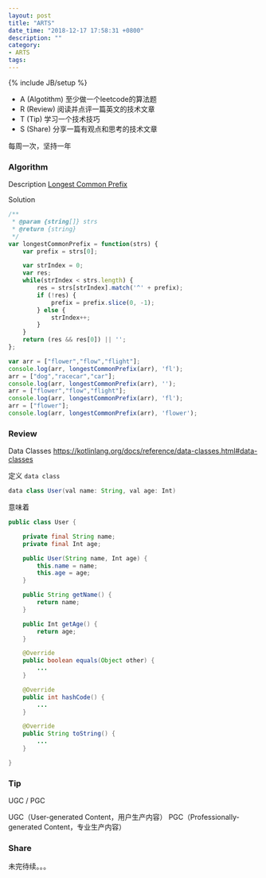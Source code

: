 ```yaml
---
layout: post
title: "ARTS"
date_time: "2018-12-17 17:58:31 +0800"
description: ""
category:
- ARTS
tags:
---
```

{% include JB/setup %}


- A (Algotithm) 至少做一个leetcode的算法题
- R (Review) 阅读并点评一篇英文的技术文章
- T (Tip) 学习一个技术技巧
- S (Share) 分享一篇有观点和思考的技术文章

每周一次，坚持一年

### Algorithm

Description
[Longest Common Prefix](https://leetcode.com/problems/longest-common-prefix/)

Solution

```JavaScript
/**
 * @param {string[]} strs
 * @return {string}
 */
var longestCommonPrefix = function(strs) {
    var prefix = strs[0];

    var strIndex = 0;
    var res;
    while(strIndex < strs.length) {
        res = strs[strIndex].match('^' + prefix);
        if (!res) {
            prefix = prefix.slice(0, -1);
        } else {
            strIndex++;
        }
    }
    return (res && res[0]) || '';
};

var arr = ["flower","flow","flight"];
console.log(arr, longestCommonPrefix(arr), 'fl');
arr = ["dog","racecar","car"];
console.log(arr, longestCommonPrefix(arr), '');
arr = ["flower","flow","flight"];
console.log(arr, longestCommonPrefix(arr), 'fl');
arr = ["flower"];
console.log(arr, longestCommonPrefix(arr), 'flower');

```

### Review

Data Classes
<https://kotlinlang.org/docs/reference/data-classes.html#data-classes>

定义 `data class`

```Java
data class User(val name: String, val age: Int)
```

意味着

```Java
public class User {

    private final String name;
    private final Int age;

    public User(String name, Int age) {
        this.name = name;
        this.age = age;
    }

    public String getName() {
        return name;
    }

    public Int getAge() {
        return age;
    }

    @Override
    public boolean equals(Object other) {
        ...
    }

    @Override
    public int hashCode() {
        ...
    }

    @Override
    public String toString() {
        ...
    }

}

```

### Tip

UGC / PGC

UGC（User-generated Content，用户生产内容）
PGC（Professionally-generated Content，专业生产内容）

### Share

未完待续。。。

